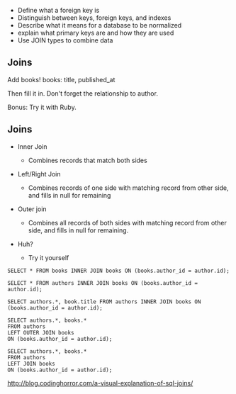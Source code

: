 
- Define what a foreign key is
- Distinguish between keys, foreign keys, and indexes
- Describe what it means for a database to be normalized
- explain what primary keys are and how they are used
- Use JOIN types to combine data


## Joins

Add books!
books: title, published_at

Then fill it in.  Don't forget the relationship to author.

Bonus: Try it with Ruby.


## Joins

- Inner Join
  - Combines records that match both sides
- Left/Right Join
  - Combines records of one side with matching record from other side, and fills in null for remaining
- Outer join
  - Combines all records of both sides with matching record from other side, and fills in null for remaining.

- Huh?
  - Try it yourself

```
SELECT * FROM books INNER JOIN books ON (books.author_id = author.id);

SELECT * FROM authors INNER JOIN books ON (books.author_id = author.id);

SELECT authors.*, book.title FROM authors INNER JOIN books ON (books.author_id = author.id);

SELECT authors.*, books.*
FROM authors
LEFT OUTER JOIN books
ON (books.author_id = author.id);

SELECT authors.*, books.*
FROM authors
LEFT JOIN books
ON (books.author_id = author.id);
```

http://blog.codinghorror.com/a-visual-explanation-of-sql-joins/
